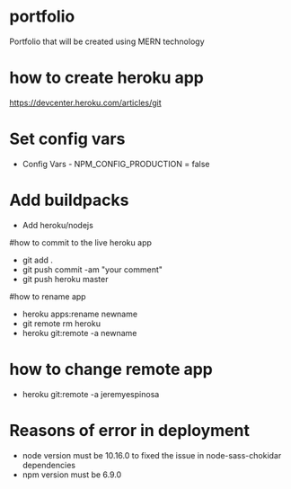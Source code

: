 # portfolio

Portfolio that will be created using MERN technology

# how to create heroku app

https://devcenter.heroku.com/articles/git

# Set config vars

- Config Vars - NPM_CONFIG_PRODUCTION = false

# Add buildpacks

- Add heroku/nodejs

#how to commit to the live heroku app

- git add .
- git push commit -am "your comment"
- git push heroku master

#how to rename app

- heroku apps:rename newname
- git remote rm heroku
- heroku git:remote -a newname

# how to change remote app

- heroku git:remote -a jeremyespinosa

# Reasons of error in deployment

- node version must be 10.16.0 to fixed the issue in node-sass-chokidar dependencies
- npm version must be 6.9.0
